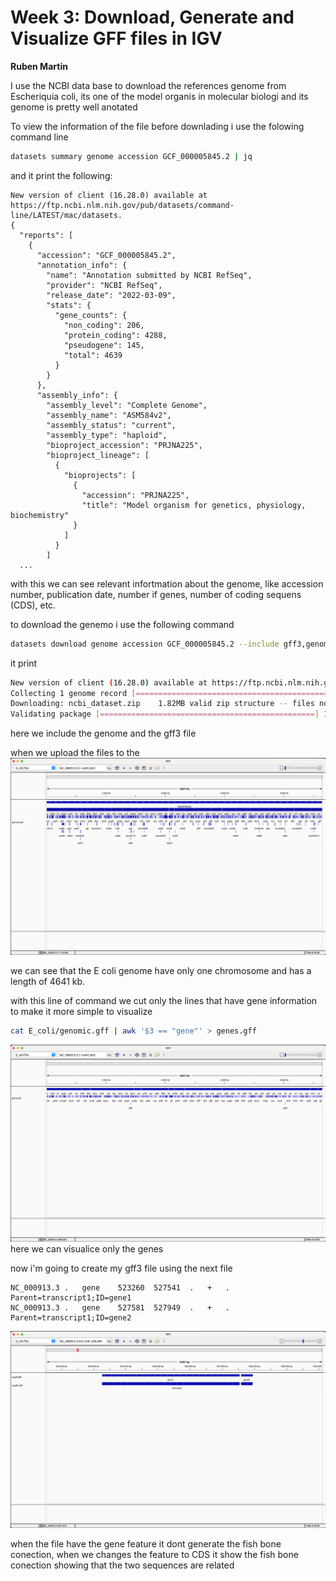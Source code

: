 # Week 3: Download, Generate and Visualize GFF files in IGV
**Ruben Martin**

I use the NCBI data base to download the references genome from Escheriquia coli, its one of the model organis in molecular biologi and its genome is pretty well anotated

To view the information of the file before downlading i use the folowing command line
```bash
datasets summary genome accession GCF_000005845.2 | jq
```
and it print the following:
```
New version of client (16.28.0) available at https://ftp.ncbi.nlm.nih.gov/pub/datasets/command-line/LATEST/mac/datasets.
{
  "reports": [
    {
      "accession": "GCF_000005845.2",
      "annotation_info": {
        "name": "Annotation submitted by NCBI RefSeq",
        "provider": "NCBI RefSeq",
        "release_date": "2022-03-09",
        "stats": {
          "gene_counts": {
            "non_coding": 206,
            "protein_coding": 4288,
            "pseudogene": 145,
            "total": 4639
          }
        }
      },
      "assembly_info": {
        "assembly_level": "Complete Genome",
        "assembly_name": "ASM584v2",
        "assembly_status": "current",
        "assembly_type": "haploid",
        "bioproject_accession": "PRJNA225",
        "bioproject_lineage": [
          {
            "bioprojects": [
              {
                "accession": "PRJNA225",
                "title": "Model organism for genetics, physiology, biochemistry"
              }
            ]
          }
        ]
  ...
```
with this we can see relevant infortmation about the genome, like accession number, publication date, number if genes, number of coding sequens (CDS), etc. 

to download the genemo i use the following command 
```bash
datasets download genome accession GCF_000005845.2 --include gff3,genome
```
it print

```bash
New version of client (16.28.0) available at https://ftp.ncbi.nlm.nih.gov/pub/datasets/command-line/LATEST/mac/datasets.
Collecting 1 genome record [================================================] 100% 1/1
Downloading: ncbi_dataset.zip    1.82MB valid zip structure -- files not checked
Validating package [================================================] 100% 6/6
```
here we include the genome and the gff3 file

when we upload the files to the 
![screenshot](https://github.com/B-ruben95/Bioinformatic/blob/main/lecture4/IGV_all_infomation.png?raw=true)

we can see that the E coli genome have only one chromosome and has a length of 4641 kb. 

with this line of command we cut only the lines that have gene information to make it more simple to visualize 
```bash
cat E_coli/genomic.gff | awk '$3 == "gene"' > genes.gff
```
![screenshot](https://github.com/B-ruben95/Bioinformatic/blob/main/lecture4/IGV_only_genes.png?raw=true)
here we can visualice only the genes

now i'm going to create my gff3 file using the next file 
```
NC_000913.3	.	gene 	523260	527541	.	+	.	Parent=transcript1;ID=gene1
NC_000913.3	.	gene 	527581	527949	.	+	.	Parent=transcript1;ID=gene2
```
![screensshsot](https://github.com/B-ruben95/Bioinformatic/blob/main/lecture4/IGV_my_gff3.png?raw=true)

when the file have the gene feature it dont generate the fish bone conection, when we changes the feature to CDS it show the fish bone conection showing that the two sequences are related 